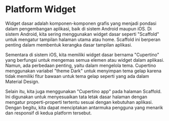 # Platform Widget

Widget dasar adalah komponen-komponen grafis yang menjadi pondasi dalam pengembangan aplikasi, baik di sistem Android maupun iOS. Di sistem Android, kita sering menggunakan widget dasar seperti "Scaffold" untuk mengatur tampilan halaman utama atau home. Scaffold ini berperan penting dalam membentuk kerangka dasar tampilan aplikasi.

Sementara di sistem iOS, kita memiliki widget dasar bernama "Cupertino" yang berfungsi untuk mengemas semua elemen atau widget dalam aplikasi. Namun, ada perbedaan penting, yaitu dalam mengelola tema. Cupertino menggunakan variabel "theme Dark" untuk menyimpan tema gelap karena tidak memiliki fitur bawaan untuk tema gelap seperti yang ada dalam Material Design.

Selain itu, kita juga menggunakan "Cupertino app" pada halaman Scaffold. Ini digunakan untuk menyesuaikan tata letak dasar halaman dengan mengatur properti-properti tertentu sesuai dengan kebutuhan aplikasi. Dengan begitu, kita dapat menciptakan antarmuka pengguna yang menarik dan responsif di kedua platform tersebut.
